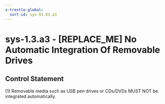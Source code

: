 ```yaml
---
x-trestle-global:
  sort-id: sys-01.03.a3
---
```


# sys-1.3.a3 - \[REPLACE_ME\] No Automatic Integration Of Removable Drives

## Control Statement

(1) Removable media such as USB pen drives or CDs/DVDs MUST NOT be integrated automatically.
